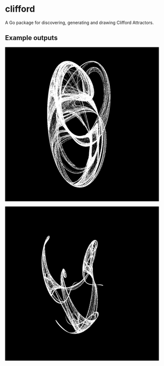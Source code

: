 # clifford

A Go package for discovering, generating and drawing Clifford Attractors.

## Example outputs

![Example program output](./output/01.jpg)

![Example program output](./output/02.jpg)

